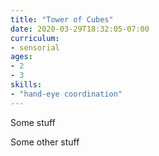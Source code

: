 ```yaml
---
title: "Tower of Cubes"
date: 2020-03-29T18:32:05-07:00
curriculum:
- sensorial
ages:
- 2
- 3
skills:
- "hand-eye coordination"
---
```


Some stuff

Some other stuff


